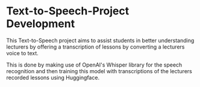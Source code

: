 # Text-to-Speech-Project Development

This Text-to-Speech project aims to assist students in better understanding lecturers by offering a transcription of lessons by converting a lecturers voice to text. 

This is done by making use of OpenAI's Whisper library for the speech recognition and then training this model with transcriptions of the lecturers recorded lessons using Huggingface.